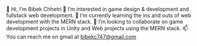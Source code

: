 👋 Hi, I'm Bibek Chhetri
👀 I’m interested in game design & development and fullstack web development.
🌱 I’m currently learning the ins and outs of web development with the MERN stack.
💞️ I’m looking to collaborate on game development projects in Unity and Web projects using the MERN stack.
📫 You can reach me on gmail at bibekc747@gmail.com
<!---
bibekbytes/bibekbytes is a ✨ special ✨ repository because its `README.md` (this file) appears on your GitHub profile.
You can click the Preview link to take a look at your changes.
--->

